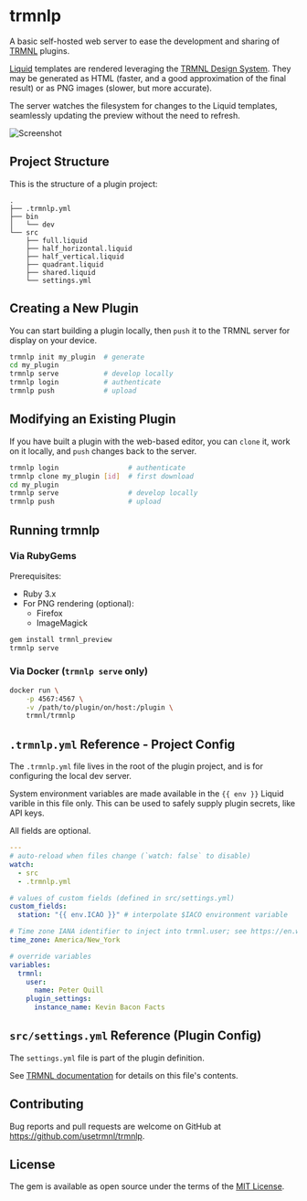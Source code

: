 # trmnlp

A basic self-hosted web server to ease the development and sharing of [TRMNL](https://usetrmnl.com/) plugins.

[Liquid](https://shopify.github.io/liquid/) templates are rendered leveraging the [TRMNL Design System](https://usetrmnl.com/framework). They may be generated as HTML (faster, and a good approximation of the final result) or as PNG images (slower, but more accurate).

The server watches the filesystem for changes to the Liquid templates, seamlessly updating the preview without the need to refresh.

![Screenshot](docs/preview.png)

## Project Structure

This is the structure of a plugin project:

```
.
├── .trmnlp.yml
├── bin
│   └── dev
└── src
    ├── full.liquid
    ├── half_horizontal.liquid
    ├── half_vertical.liquid
    ├── quadrant.liquid
    ├── shared.liquid
    └── settings.yml
```

## Creating a New Plugin

You can start building a plugin locally, then `push` it to the TRMNL server for display on your device.

```sh
trmnlp init my_plugin  # generate
cd my_plugin
trmnlp serve           # develop locally
trmnlp login           # authenticate
trmnlp push            # upload
```

## Modifying an Existing Plugin

If you have built a plugin with the web-based editor, you can `clone` it, work on it locally, and `push` changes back to the server.

```sh
trmnlp login                 # authenticate
trmnlp clone my_plugin [id]  # first download
cd my_plugin
trmnlp serve                 # develop locally
trmnlp push                  # upload
```

## Running trmnlp

### Via RubyGems

Prerequisites:

- Ruby 3.x
- For PNG rendering (optional):
  - Firefox
  - ImageMagick

```sh
gem install trmnl_preview
trmnlp serve
```

### Via Docker (`trmnlp serve` only)

```sh
docker run \
    -p 4567:4567 \
    -v /path/to/plugin/on/host:/plugin \
    trmnl/trmnlp
```

## `.trmnlp.yml` Reference - Project Config

The `.trmnlp.yml` file lives in the root of the plugin project, and is for configuring the local dev server.

System environment variables are made available in the `{{ env }}` Liquid varible in this file only. This can be used to safely
supply plugin secrets, like API keys.

All fields are optional.

```yaml
---
# auto-reload when files change (`watch: false` to disable)
watch:
  - src
  - .trmnlp.yml

# values of custom fields (defined in src/settings.yml)
custom_fields:
  station: "{{ env.ICAO }}" # interpolate $IACO environment variable

# Time zone IANA identifier to inject into trmnl.user; see https://en.wikipedia.org/wiki/List_of_tz_database_time_zones
time_zone: America/New_York

# override variables
variables:
  trmnl:
    user:
      name: Peter Quill
    plugin_settings:
      instance_name: Kevin Bacon Facts

```

## `src/settings.yml` Reference (Plugin Config)

The `settings.yml` file is part of the plugin definition. 

See [TRMNL documentation](https://help.usetrmnl.com/en/articles/10542599-importing-and-exporting-private-plugins#h_581fb988f0) for details on this file's contents.

## Contributing

Bug reports and pull requests are welcome on GitHub at https://github.com/usetrmnl/trmnlp.

## License

The gem is available as open source under the terms of the [MIT License](https://opensource.org/licenses/MIT).
